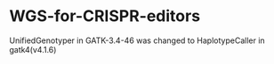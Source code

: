 # WGS-for-CRISPR-editors

UnifiedGenotyper in GATK-3.4-46 was changed to HaplotypeCaller in gatk4(v4.1.6)

